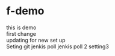 # f-demo
this is demo
<br>
first change
<br> 
updating for new set up
<br>
Seting git 
jenkis poll
jenkis poll 2
setting3

